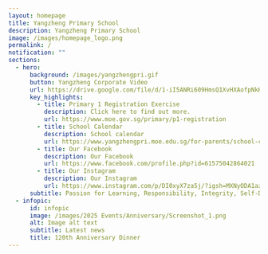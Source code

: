 ```yaml
---
layout: homepage
title: Yangzheng Primary School
description: Yangzheng Primary School
image: /images/homepage_logo.png
permalink: /
notification: ""
sections:
  - hero:
      background: /images/yangzhengpri.gif
      button: Yangzheng Corporate Video
      url: https://drive.google.com/file/d/1-iI5ANRi609HmsQ1XvHXAofpNkK8EjUQ/view
      key_highlights:
        - title: Primary 1 Registration Exercise
          description: Click here to find out more.
          url: https://www.moe.gov.sg/primary/p1-registration
        - title: School Calendar
          description: School calendar
          url: https://www.yangzhengpri.moe.edu.sg/for-parents/school-calendar/
        - title: Our Facebook
          description: Our Facebook
          url: https://www.facebook.com/profile.php?id=61575042864021
        - title: Our Instagram
          description: Our Instagram
          url: https://www.instagram.com/p/DI0xyX7za5j/?igsh=MXNyODA1azd3YWU3MQ==
      subtitle: Passion for Learning, Responsibility, Integrity, Self-Discipline, eMpathy
  - infopic:
      id: infopic
      image: /images/2025 Events/Anniversary/Screenshot_1.png
      alt: Image alt text
      subtitle: Latest news
      title: 120th Anniversary Dinner
---
```

